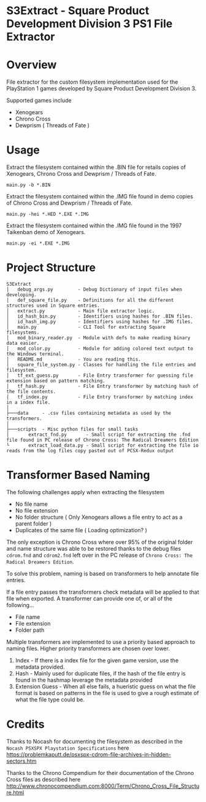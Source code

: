 # S3Extract - Square Product Development Division 3 PS1 File Extractor

# Overview

File extractor for the custom filesystem implementation used for the PlayStation 1 games developed by Square Product Development Division 3.

Supported games include
- Xenogears
- Chrono Cross
- Dewprism ( Threads of Fate )

# Usage
Extract the filesystem contained within the .BIN file for retails copies of Xenogears, Chrono Cross and Dewprism / Threads of Fate.

```main.py -b *.BIN```

Extract the filesystem contained within the .IMG file found in demo copies of Chrono Cross and Dewprism / Threads of Fate.

```main.py -hei *.HED *.EXE *.IMG```

Extract the filesystem contained within the .IMG file found in the 1997 Taikenban demo of Xenogears.

```main.py -ei *.EXE *.IMG```

# Project Structure
```
S3Extract
│   debug_args.py         - Debug Dictionary of input files when developing.
│   def_square_file.py    - Definitions for all the different structures used in Square entries.
│   extract.py            - Main file extractor logic.
│   id_hash_bin.py        - Identifiers using hashes for .BIN files.
│   id_hash_img.py        - Identifiers using hashes for .IMG files.
│   main.py               - CLI Tool for extracting Square filesystems.
│   mod_binary_reader.py  - Module with defs to make reading binary data easier.
│   mod_color.py          - Module for adding colored text output to the Windows terminal.
│   README.md             - You are reading this.
│   square_file_system.py - Classes for handling the file entries and filesystem.
│   tf_ext_guess.py       - File Entry transformer for guessing file extension based on pattern matching.
│   tf_hash.py            - File Entry transformer by matching hash of the file contents.
│   tf_index.py           - File Entry transformer by matching index in a index file.
│
├───data     - .csv files containing metadata as used by the transformers.
│
├───scripts  - Misc python files for small tasks
│       extract_fnd.py       - Small script for extracting the .fnd file found in PC release of Chrono Cross: The Radical Dreamers Edition
└       extract_load_data.py - Small script for extracting the file io reads from the log files copy pasted out of PCSX-Redux output
```

# Transformer Based Naming
The following challenges apply when extracting the filesystem
- No file name
- No file extension
- No folder structure ( Only Xenogears allows a file entry to act as a parent folder )
- Duplicates of the same file ( Loading optimization? )

The only exception is Chrono Cross where over 95% of the original folder and name structure
was able to be restored thanks to the debug files `cdrom.fnd` and `cdrom2.fnd` left over in the PC release of `Chrono Cross: The Radical Dreamers Edition`.

To solve this problem, naming is based on transformers to help annotate file entries.

If a file entry passes the transformers check metadata will be applied to that file when exported.
A transformer can provide one of, or all of the following...
- File name
- File extension
- Folder path

Multiple transformers are implemented to use a priority based approach to naming files. Higher priority transformers are chosen over lower.

1. Index - If there is a index file for the given game version, use the metadata provided.
2. Hash - Mainly used for duplicate files, if the hash of the file entry is found in the hashmap leverage the metadata provided
3. Extension Guess - When all else fails, a hueristic guess on what the file format is based on patterns in the file is used to give a rough estimate of what the file type could be.

# Credits
Thanks to Nocash for documenting the filesystem as described in the `Nocash PSXSPX Playstation Specifications` here
https://problemkaputt.de/psxspx-cdrom-file-archives-in-hidden-sectors.htm

Thanks to the Chrono Compendium for their documentation of the Chrono Cross files as described here
http://www.chronocompendium.com:8000/Term/Chrono_Cross_File_Structure.html